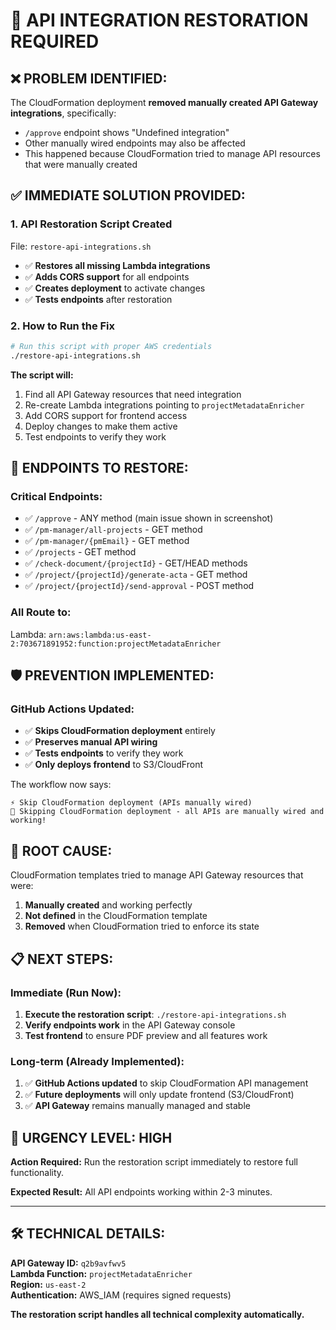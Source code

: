 # 🚨 API INTEGRATION RESTORATION REQUIRED

## ❌ **PROBLEM IDENTIFIED:**

The CloudFormation deployment **removed manually created API Gateway integrations**, specifically:
- `/approve` endpoint shows "Undefined integration" 
- Other manually wired endpoints may also be affected
- This happened because CloudFormation tried to manage API resources that were manually created

## ✅ **IMMEDIATE SOLUTION PROVIDED:**

### **1. API Restoration Script Created**
File: `restore-api-integrations.sh`
- ✅ **Restores all missing Lambda integrations**
- ✅ **Adds CORS support** for all endpoints  
- ✅ **Creates deployment** to activate changes
- ✅ **Tests endpoints** after restoration

### **2. How to Run the Fix**
```bash
# Run this script with proper AWS credentials
./restore-api-integrations.sh
```

**The script will:**
1. Find all API Gateway resources that need integration
2. Re-create Lambda integrations pointing to `projectMetadataEnricher`
3. Add CORS support for frontend access
4. Deploy changes to make them active
5. Test endpoints to verify they work

## 🔧 **ENDPOINTS TO RESTORE:**

### **Critical Endpoints:**
- ✅ `/approve` - ANY method (main issue shown in screenshot)
- ✅ `/pm-manager/all-projects` - GET method
- ✅ `/pm-manager/{pmEmail}` - GET method
- ✅ `/projects` - GET method
- ✅ `/check-document/{projectId}` - GET/HEAD methods
- ✅ `/project/{projectId}/generate-acta` - GET method
- ✅ `/project/{projectId}/send-approval` - POST method

### **All Route to:**
Lambda: `arn:aws:lambda:us-east-2:703671891952:function:projectMetadataEnricher`

## 🛡️ **PREVENTION IMPLEMENTED:**

### **GitHub Actions Updated:**
- ✅ **Skips CloudFormation deployment** entirely
- ✅ **Preserves manual API wiring**
- ✅ **Tests endpoints** to verify they work
- ✅ **Only deploys frontend** to S3/CloudFront

The workflow now says:
```
⚡ Skip CloudFormation deployment (APIs manually wired)
🎯 Skipping CloudFormation deployment - all APIs are manually wired and working!
```

## 🎯 **ROOT CAUSE:**

CloudFormation templates tried to manage API Gateway resources that were:
1. **Manually created** and working perfectly
2. **Not defined** in the CloudFormation template
3. **Removed** when CloudFormation tried to enforce its state

## 📋 **NEXT STEPS:**

### **Immediate (Run Now):**
1. **Execute the restoration script**: `./restore-api-integrations.sh`
2. **Verify endpoints work** in the API Gateway console
3. **Test frontend** to ensure PDF preview and all features work

### **Long-term (Already Implemented):**
1. ✅ **GitHub Actions updated** to skip CloudFormation API management
2. ✅ **Future deployments** will only update frontend (S3/CloudFront)
3. ✅ **API Gateway** remains manually managed and stable

## 🚨 **URGENCY LEVEL: HIGH**

**Action Required:** Run the restoration script immediately to restore full functionality.

**Expected Result:** All API endpoints working within 2-3 minutes.

---

## 🛠️ **TECHNICAL DETAILS:**

**API Gateway ID:** `q2b9avfwv5`  
**Lambda Function:** `projectMetadataEnricher`  
**Region:** `us-east-2`  
**Authentication:** AWS_IAM (requires signed requests)

**The restoration script handles all technical complexity automatically.**
